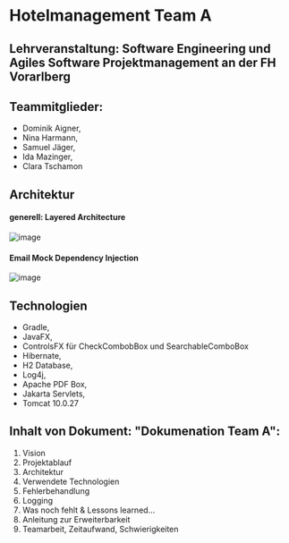 # Hotelmanagement Team A

## Lehrveranstaltung: Software Engineering und Agiles Software Projektmanagement an der FH Vorarlberg

## Teammitglieder:
- Dominik Aigner,
- Nina Harmann,
- Samuel Jäger,
- Ida Mazinger,
- Clara Tschamon

## Architektur
#### generell: Layered Architecture
![image](https://user-images.githubusercontent.com/103147059/214224982-39d09219-ca84-46d8-8177-7a3a00ccd110.png)

#### Email Mock Dependency Injection
![image](https://user-images.githubusercontent.com/103147059/214225033-93e0120a-db9f-404c-8221-36483dfaea74.png)


## Technologien
- Gradle,
- JavaFX,
- ControlsFX für CheckCombobBox und SearchableComboBox
- Hibernate,
- H2 Database,
- Log4j,
- Apache PDF Box,
- Jakarta Servlets,
- Tomcat 10.0.27

## Inhalt von Dokument: "Dokumenation Team A":
1. Vision
2. Projektablauf
3. Architektur
4. Verwendete Technologien
5. Fehlerbehandlung
1. Logging
2. Was noch fehlt & Lessons learned…
3. Anleitung zur Erweiterbarkeit
4. Teamarbeit, Zeitaufwand, Schwierigkeiten
